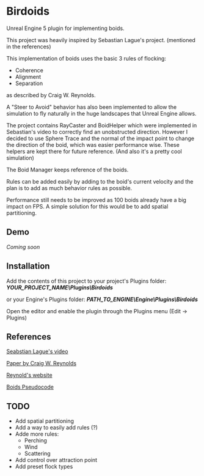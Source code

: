 # Birdoids
Unreal Engine 5 plugin for implementing boids.

This project was heavily inspired by Sebastian Lague's project. (mentioned in the references)

This implementation of boids uses the basic 3 rules of flocking:
- Coherence
- Alignment
- Separation

as described by Craig W. Reynolds.

A "Steer to Avoid" behavior has also been implemented to allow the simulation to fly naturally in the huge landscapes that Unreal Engine allows.

The project contains RayCaster and BoidHelper which were implemented in Sebastian's video to correctly find an unobstructed direction.
However I decided to use Sphere Trace and the normal of the impact point to change the direction of the boid, which was easier performance wise.
These helpers are kept there for future reference. (And also it's a pretty cool simulation)

The Boid Manager keeps reference of the boids.

Rules can be added easily by adding to the boid's current velocity and the plan is to add as much behavior rules as possible.

Performance still needs to be improved as 100 boids already have a big impact on FPS. A simple solution for this would be to add spatial partitioning.

## Demo
*Coming soon*

## Installation
Add the contents of this project to your project's Plugins folder: ***YOUR_PROJECT_NAME\Plugins\Birdoids***

or your Engine's Plugins folder: ***PATH_TO_ENGINE\Engine\Plugins\Birdoids***

Open the editor and enable the plugin through the Plugins menu (Edit -> Plugins)

## References
[Seabstian Lague's video](https://www.youtube.com/watch?v=bqtqltqcQhw&ab_channel=SebastianLague)

[Paper by Craig W. Reynolds](http://www.cs.toronto.edu/~dt/siggraph97-course/cwr87/)

[Reynold's website](http://www.red3d.com/cwr/)

[Boids Pseudocode](https://vergenet.net/~conrad/boids/pseudocode.html)

## TODO
- Add spatial partitioning
- Add a way to easily add rules (?)
- Adde more rules:
  - Perching
  - Wind
  - Scattering
- Add control over attraction point
- Add preset flock types

